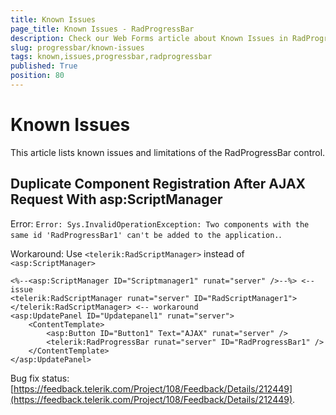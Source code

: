 ```yaml
---
title: Known Issues
page_title: Known Issues - RadProgressBar
description: Check our Web Forms article about Known Issues in RadProgressBar.
slug: progressbar/known-issues
tags: known,issues,progressbar,radprogressbar
published: True
position: 80
---
```


# Known Issues

This article lists known issues and limitations of the RadProgressBar control.

## Duplicate Component Registration After AJAX Request With asp:ScriptManager

Error: `Error: Sys.InvalidOperationException: Two components with the same id 'RadProgressBar1' can't be added to the application.`.

Workaround: Use `<telerik:RadScriptManager>` instead of `<asp:ScriptManager>`

````ASP.NET
<%--<asp:ScriptManager ID="Scriptmanager1" runat="server" />--%> <-- issue
<telerik:RadScriptManager runat="server" ID="RadScriptManager1"></telerik:RadScriptManager> <-- workaround
<asp:UpdatePanel ID="Updatepanel1" runat="server">
	<ContentTemplate>
		<asp:Button ID="Button1" Text="AJAX" runat="server" />
		<telerik:RadProgressBar runat="server" ID="RadProgressBar1" />
	</ContentTemplate>
</asp:UpdatePanel>
````

Bug fix status: [https://feedback.telerik.com/Project/108/Feedback/Details/212449](https://feedback.telerik.com/Project/108/Feedback/Details/212449).
